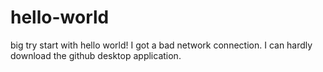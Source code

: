 # hello-world
big try
start with hello world!
I got a bad network connection. 
I can hardly download the github desktop application.
